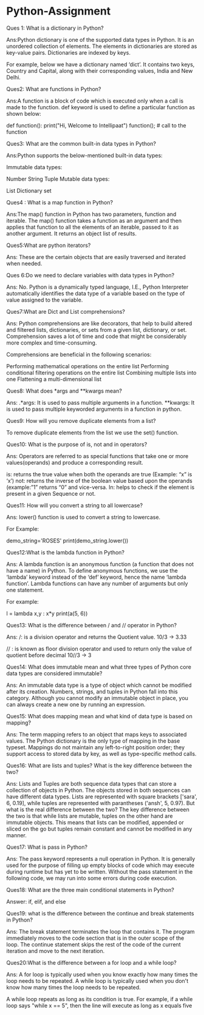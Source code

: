# Python-Assignment
Ques 1: What is a dictionary in Python?

Ans:Python dictionary is one of the supported data types in Python. It is an unordered collection of elements. The elements in dictionaries are stored as key-value pairs. Dictionaries are indexed by keys.

For example, below we have a dictionary named ‘dict’. It contains two keys, Country and Capital, along with their corresponding values, India and New Delhi.

Ques2: What are functions in Python?

Ans:A function is a block of code which is executed only when a call is made to the function. def keyword is used to define a particular function as shown below:

def function():
print("Hi, Welcome to Intellipaat")
function(); # call to the function

Ques3: What are the common built-in data types in Python?

Ans:Python supports the below-mentioned built-in data types:

Immutable data types:

Number
String
Tuple
Mutable data types:

List
Dictionary
set

Ques4 : What is a map function in Python?

Ans:The map() function in Python has two parameters, function and iterable. The map() function takes a function as an argument and then applies that function to all the elements of an iterable, passed to it as another argument. It returns an object list of results.

Ques5:What are python iterators?

Ans: These are the certain objects that are easily traversed and iterated when needed.

Ques 6:Do we need to declare variables with data types in Python?

Ans: No. Python is a dynamically typed language, I.E., Python Interpreter automatically identifies the data type of a variable based on the type of value assigned to the variable.

Ques7:What are Dict and List comprehensions?

Ans: Python comprehensions are like decorators, that help to build altered and filtered lists, dictionaries, or sets from a given list, dictionary, or set. Comprehension saves a lot of time and code that might be considerably more complex and time-consuming.

Comprehensions are beneficial in the following scenarios:

Performing mathematical operations on the entire list
Performing conditional filtering operations on the entire list
Combining multiple lists into one
Flattening a multi-dimensional list

Ques8: What does *args and **kwargs mean?

Ans: .*args: It is used to pass multiple arguments in a function.
**kwargs: It is used to pass multiple keyworded arguments in a function in python.

Ques9: How will you remove duplicate elements from a list?

To remove duplicate elements from the list we use the set() function.

Ques10: What is the purpose of is, not and in operators?

Ans: Operators are referred to as special functions that take one or more values(operands) and produce a corresponding result.

is: returns the true value when both the operands are true  (Example: “x” is ‘x’)
not: returns the inverse of the boolean value based upon the operands (example:”1” returns “0” and vice-versa.
In: helps to check if the element is present in a given Sequence or not.

Ques11: How will you convert a string to all lowercase?

Ans: lower() function is  used to convert a string to lowercase.

For Example:

demo_string='ROSES'
print(demo_string.lower())

Ques12:What is the lambda function in Python?

Ans: A lambda function is an anonymous function (a function that does not have a name) in Python. To define anonymous functions, we use the ‘lambda’ keyword instead of the ‘def’ keyword, hence the name ‘lambda function’. Lambda functions can have any number of arguments but only one statement.

For example:

l = lambda x,y : x*y
print(a(5, 6))

Ques13: What is the difference between / and // operator in Python?

Ans: /: is a division operator and returns the Quotient value.
10/3
-> 3.33

// : is known as floor division operator and used to return only the value of quotient before decimal
10//3
-> 3

Ques14: What does immutable mean and what three types of Python core data types are considered immutable?

Ans: An immutable data type is a type of object which cannot be modified after its creation. Numbers, strings, and tuples in Python fall into this category. Although you cannot modify an immutable object in place, you can always create a new one by running an expression.

Ques15: What does mapping mean and what kind of data type is based on mapping?

Ans: The term mapping refers to an object that maps keys to associated values. The Python dictionary is the only type of mapping in the base typeset. Mappings do not maintain any left-to-right position order; they support access to stored data by key, as well as type-specific method calls.

Ques16: What are lists and tuples? What is the key difference between the two?

Ans: Lists and Tuples are both sequence data types that can store a collection of objects in Python. The objects stored in both sequences can have different data types. Lists are represented with square brackets ['sara', 6, 0.19], while tuples are represented with parantheses ('ansh', 5, 0.97).
But what is the real difference between the two? The key difference between the two is that while lists are mutable, tuples on the other hand are immutable objects. This means that lists can be modified, appended or sliced on the go but tuples remain constant and cannot be modified in any manner.

Ques17: What is pass in Python?

Ans: The pass keyword represents a null operation in Python. It is generally used for the purpose of filling up empty blocks of code which may execute during runtime but has yet to be written. Without the pass statement in the following code, we may run into some errors during code execution.

Ques18:  What are the three main conditional statements in Python?

Answer: if, elif, and else

Ques19: what is the difference between the continue and break statements in Python?

Ans: The break statement terminates the loop that contains it. The program immediately moves to the code section that is in the outer scope of the loop.
The continue statement skips the rest of the code of the current iteration and move to the next iteration.

Ques20:What is the difference between a for loop and a while loop?

Ans: A for loop is typically used when you know exactly how many times the loop needs to be repeated. A while loop is typically used when you don't know how many times the loop needs to be repeated.

A while loop repeats as long as its condition is true. For example, if a while loop says "while x == 5", then the line will execute as long as x equals five


























